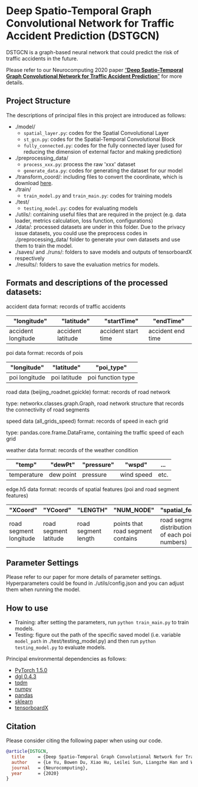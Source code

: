 # Deep Spatio-Temporal Graph Convolutional Network for Traffic Accident Prediction (DSTGCN)

DSTGCN is a graph-based neural network that could predict the risk of traffic accidents in the future.

Please refer to our Neurocomputing 2020 paper [“**Deep Spatio-Temporal Graph Convolutional Network for Traffic Accident Prediction**”](https://www.sciencedirect.com/science/article/pii/S092523122031451X#!) for more details.

## Project Structure
The descriptions of principal files in this project are introduced as follows:
- ./model/
    - `spatial_layer.py`: codes for the Spatial Convolutional Layer
    - `st_gcn.py`: codes for the Spatial-Temporal Convolutional Block
    - `fully_connected.py`: codes for the fully connected layer (used for reducing the dimension of external factor and making prediction)
- ./preprocessing_data/
  - `process_xxx.py`: process the raw 'xxx' dataset
  - `generate_data.py`: codes for generating the dataset for our model
- ./transform_coord/: including files to convert the coordinate, which is download [here](https://github.com/wandergis/coordTransform_py).
- ./train/
  - `train_model.py` and `train_main.py`: codes for training models
- ./test/
  - `testing_model.py`: codes for evaluating models
- ./utils/: containing useful files that are required in the project (e.g. data loader, metrics calculation, loss function, configurations) 
- ./data/: processed datasets are under in this folder. Due to the privacy issue datasets, you could use the preprocess codes in ./preprocessing_data/ folder to generate your own datasets and use them to train the model. 
- ./saves/ and ./runs/: folders to save models and outputs of tensorboardX respectively
- ./results/: folders to save the evaluation metrics for models. 

## Formats and descriptions of the processed datasets:
accident data format: records of traffic accidents

| "longitude" | "latitude" | "startTime" | "endTime" |
|  ----  | ----  | ----  | ----  | 
| accident longitude | accident latitude | accident start time | accident end time | 

poi data format: records of pois

| "longitude" | "latitude" | "poi_type" |
| ----  | ----  | ----  | 
| poi longitude | poi latitude | poi function type | 

road data (beijing_roadnet.gpickle) format: records of road network

type: networkx.classes.graph.Graph, road network structure that records the connectivity of road segments  

speed data (all_grids_speed) format: records of speed in each grid

type: pandas.core.frame.DataFrame, containing the traffic speed of each grid

weather data format: records of the weather condition

| "temp" | "dewPt" | "pressure" | "wspd" | ... |
| ----  | ----  | ----  |  ----  | ----  | 
| temperature | dew point | pressure | wind speed | etc. | 

edge.h5 data format: records of spatial features (poi and road segment features)

| "XCoord" | "YCoord" | "LENGTH" | "NUM_NODE" | "spatial_features" |
| ----  | ----  | ----  |  ----  | ----  | 
| road segment longitude | road segment latitude | road segment length | points that road segment contains | road segment poi distribution (a list of each poi type numbers) | 

## Parameter Settings
Please refer to our paper for more details of parameter settings. 
Hyperparameters could be found in ./utils/config.json and you can adjust them when running the model.

## How to use
- Training: after setting the parameters, run ```python train_main.py``` to train models. 
- Testing: figure out the path of the specific saved model (i.e. variable ```model_path``` in ./test/testing_model.py) and then run ```python testing_model.py``` to evaluate models.

Principal environmental dependencies as follows:
- [PyTorch 1.5.0](https://pytorch.org/)
- [dgl 0.4.3](https://www.dgl.ai/)
- [tqdm](https://github.com/tqdm/tqdm)
- [numpy](https://github.com/numpy/numpy)
- [pandas](https://github.com/pandas-dev/pandas)
- [sklearn](https://scikit-learn.org/stable/)
- [tensorboardX](https://github.com/lanpa/tensorboardX)

## Citation
Please consider citing the following paper when using our code.

```bibtex
@article{DSTGCN,
  title     = {Deep Spatio-Temporal Graph Convolutional Network for Traffic Accident Prediction},
  author    = {Le Yu, Bowen Du, Xiao Hu, Leilei Sun, Liangzhe Han and Weifeng Lv},
  journal   = {Neurocomputing},
  year      = {2020}
}
```
